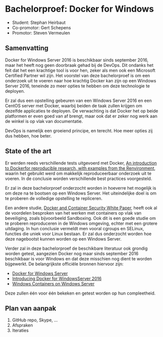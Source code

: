 # Bachelorproef: Docker for Windows

- Student: Stephan Heirbaut
- Co-promotor: Gert Schepens
- Promotor: Steven Vermeulen

## Samenvatting

Docker for Windows Server 2016 is beschikbaar sinds september 2016, maar het heeft nog geen doorbraak gehad bij de DevOps. Dit ondanks het feit dat het een krachtige tool is voor hen, zeker als men ook een Microsoft Certified Partner wil zijn. Het voorstel van deze bachelorproef is om een onderzoek uit te voeren naar hoe krachtig Docker kan zijn op een Windows Server 2016, teneinde zo meer opties te hebben om deze technologie te deployen.

Er zal dus een opstelling gebeuren van een Windows Server 2016 en een CentOS server met Docker, waarbij beiden de taak zullen krijgen om dezelfde applicaties te deployen. De verwachting is dat Docker het op beide platformen er even goed van af brengt, maar ook dat er zeker nog werk aan de winkel is op vlak van documentatie. 

DevOps is namelijk een groeiend principe, en terecht. Hoe meer opties zij dus hebben, hoe beter.

## State of the art

Er werden reeds verschillende tests uitgevoerd met Docker, [An introduction to Dockerfor reproducible research, with examples from the Renvironment](https://arxiv.org/abs/1410.0846), waarin het gebruikt werd om makkelijk reproduceerbaar onderzoek uit te voeren. In de conclusie worden verschillende best practices voorgesteld.

Er zal in deze bachelorproef onderzocht worden in hoeverre het mogelijk is om deze na te bootsen op een Windows Server. Het uiteindelijke doel is om te proberen de volledige opstelling te repliceren.

Een andere studie, [Docker and Container Security White Paper](http://domino.watson.ibm.com/library/CyberDig.nsf/1e4115aea78b6e7c85256b360066f0d4/040f7f7d5e62f0e58525804500433733!OpenDocument&Highlight=0,RC25625), heeft ook al de voordelen besproken van het werken met containers op vlak van beveiliging, zoals bijvoorbeeld Sandboxing. Ook dit is een goede studie om te proberen reproduceren in de Windows omgeving, echter met een grotere uitdaging. In hun conclusie vermeldt men vooral cgroups en SELinux, functies die uniek voor Linux bestaan. Er zal dus onderzocht worden hoe deze nagebootst kunnen worden op een Windows Server.

Verder zal in deze bachelorproef de beschikbare literatuur ook grondig worden getest, aangezien Docker nog maar sinds september 2016 beschikbaar is voor Windows en dat deze misschien nog dient te worden bijgewerkt. De belangrijkste officiële bronnen hiervoor zijn: 

  - [Docker for Windows Server](https://www.docker.com/docker-windows-server#/)
  - [Introducing Docker for WindowsServer 2016](https://blog.docker.com/2016/09/dockerforws2016/)
  - [Windows Containers on Windows Server](https://docs.microsoft.com/en-us/virtualization/windowscontainers/quick-start/quickstart-windows-server)
  
Deze zullen één voor één bekeken en getest worden op hun compleetheid.

## Plan van aanpak 

1. GitHub repo, Skype, ...
2. Afspraken
3. Iteraties
